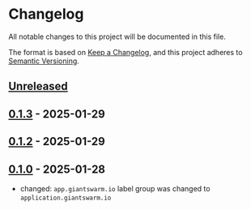 # Changelog

All notable changes to this project will be documented in this file.

The format is based on [Keep a Changelog](https://keepachangelog.com/en/1.0.0/),
and this project adheres to [Semantic Versioning](https://semver.org/spec/v2.0.0.html).

## [Unreleased]

## [0.1.3] - 2025-01-29

## [0.1.2] - 2025-01-29

## [0.1.0] - 2025-01-28

- changed: `app.giantswarm.io` label group was changed to `application.giantswarm.io`

[Unreleased]: https://github.com/giantswarm/n8n-app/compare/v0.1.3...HEAD
[0.1.3]: https://github.com/giantswarm/n8n-app/compare/v0.1.2...v0.1.3
[0.1.2]: https://github.com/giantswarm/n8n-app/compare/v0.1.0...v0.1.2
[0.1.0]: https://github.com/giantswarm/n8n-app/releases/tag/v0.1.0
